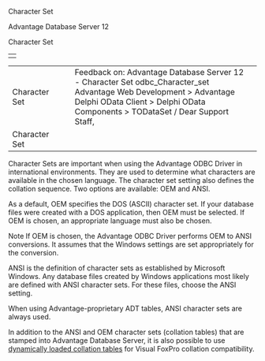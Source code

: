 Character Set




Advantage Database Server 12  

Character Set

|  |
| --- |
|  |

|  |  |  |  |  |
| --- | --- | --- | --- | --- |
| Character Set |  |  | Feedback on: Advantage Database Server 12 - Character Set odbc\_Character\_set Advantage Web Development > Advantage Delphi OData Client > Delphi OData Components > TODataSet / Dear Support Staff, |  |
| Character Set |  |  |  |  |

Character Sets are important when using the Advantage ODBC Driver in international environments. They are used to determine what characters are available in the chosen language. The character set setting also defines the collation sequence. Two options are available: OEM and ANSI.

As a default, OEM specifies the DOS (ASCII) character set. If your database files were created with a DOS application, then OEM must be selected. If OEM is chosen, an appropriate language must also be chosen.

Note If OEM is chosen, the Advantage ODBC Driver performs OEM to ANSI conversions. It assumes that the Windows settings are set appropriately for the conversion.

ANSI is the definition of character sets as established by Microsoft Windows. Any database files created by Windows applications most likely are defined with ANSI character sets. For these files, choose the ANSI setting.

When using Advantage-proprietary ADT tables, ANSI character sets are always used.

In addition to the ANSI and OEM character sets (collation tables) that are stamped into Advantage Database Server, it is also possible to use [dynamically loaded collation tables](master_collation_support.htm) for Visual FoxPro collation compatibility.